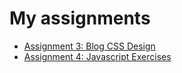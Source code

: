 <html>
<head>
	<meta charset="utf-8">
</head>

<body>
	<h1>My assignments</h1>
	<ul>
   		<li><a href="A3/home.html">Assignment 3: Blog CSS Design</a></li>
		<li><a href="Assign4/index.html">Assignment 4: Javascript Exercises</a></li>
   	</ul>
</body>
</html>
